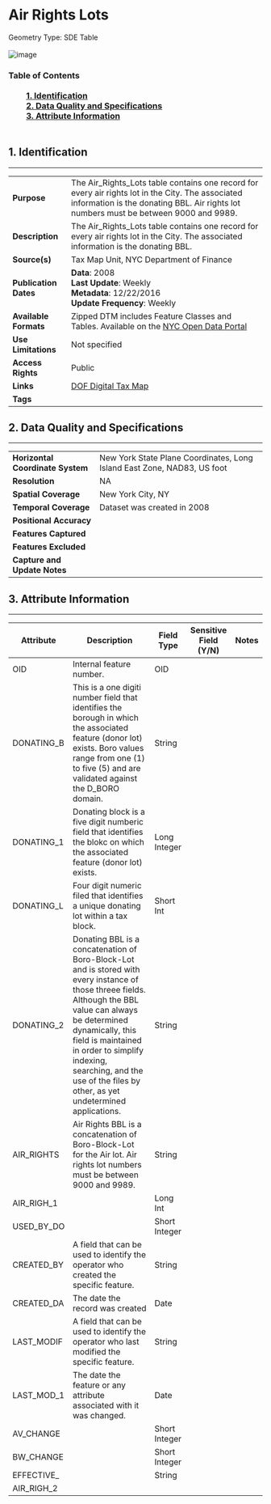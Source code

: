 # Air Rights Lots
Geometry Type: SDE Table<br><br>![image]()

### Table of Contents<br><br>&nbsp;&nbsp;&nbsp;&nbsp;&nbsp;&nbsp;&nbsp;&nbsp;&nbsp;[**1. Identification**](#1-identification)<br>&nbsp;&nbsp;&nbsp;&nbsp;&nbsp;&nbsp;&nbsp;&nbsp;&nbsp;[**2. Data Quality and Specifications**](#2-data-quality-and-specifications)<br>&nbsp;&nbsp;&nbsp;&nbsp;&nbsp;&nbsp;&nbsp;&nbsp;&nbsp;[**3. Attribute Information**](#3-attribute-information)<br><br>
## 1. Identification
---------------------------------------------
|     |     |
| --- | --- |
**Purpose** |The Air_Rights_Lots table contains one record for every air rights lot in the City.  The associated information is the donating BBL. Air rights lot numbers must be between 9000 and 9989.
**Description** |The Air_Rights_Lots table contains one record for every air rights lot in the City. The associated information is the donating BBL.
**Source(s)** |Tax Map Unit, NYC Department of Finance
**Publication Dates** |**Data**: 2008<br>**Last Update**: Weekly<br>**Metadata**: 12/22/2016<br>**Update Frequency**: Weekly
**Available Formats** |Zipped DTM includes Feature Classes and Tables. Available on the [NYC Open Data Portal](https://data.cityofnewyork.us/Housing-Development/Department-of-Finance-Digital-Tax-Map/smk3-tmxj)
**Use Limitations** |Not specified
**Access Rights** |Public
**Links** |[DOF Digital Tax Map](http://gis.nyc.gov/taxmap/map.htm)
**Tags** |
## 2. Data Quality and Specifications
---------------------------------------------
|     |     |
| --- | --- |
**Horizontal Coordinate System** |New York State Plane Coordinates, Long Island East Zone, NAD83, US foot
**Resolution** |NA
**Spatial Coverage** |New York City, NY
**Temporal Coverage** |Dataset was created in 2008
**Positional Accuracy** |
**Features Captured** |
**Features Excluded** |
**Capture and Update Notes** |
## 3. Attribute Information
---------------------------------------------
| Attribute | Description | Field Type | Sensitive Field (Y/N) | Notes| 
|------------ | ------------- | -------- | ----------- | ----------|
| OID | Internal feature number. | OID | 
| DONATING_B | This is a one digiti number field that identifies the borough in which the associated feature (donor lot) exists. Boro values range from one (1) to five (5) and are validated against the D_BORO domain. | String | 
| DONATING_1 | Donating block is a five digit numberic field that identifies the blokc on which the associated feature (donor lot) exists. | Long Integer | 
| DONATING_L | Four digit numeric filed that identifies a unique donating lot within a tax block. | Short Int | 
| DONATING_2 | Donating BBL is a concatenation of Boro-Block-Lot and is stored with every instance of those threee fields. Although the BBL value can always be determined dynamically, this field is maintained in order to simplify indexing, searching, and the use of the files by other, as yet undetermined applications.  | String | 
| AIR_RIGHTS | Air Rights BBL is a concatenation of Boro-Block-Lot for the Air lot. Air rights lot numbers must be between 9000 and 9989. | String | 
| AIR_RIGH_1 |  | Long Int | 
| USED_BY_DO |  | Short Integer | 
| CREATED_BY | A field that can be used to identify the operator who created the specific feature. | String | 
| CREATED_DA | The date the record was created | Date | 
| LAST_MODIF | A field that can be used to identify the operator who last modified the specific feature. | String | 
| LAST_MOD_1 | The date the feature or any attribute associated with it was changed. | Date | 
| AV_CHANGE |  | Short Integer | 
| BW_CHANGE |  | Short Integer | 
| EFFECTIVE_ |  | String | 
| AIR_RIGH_2 |  |  | 
